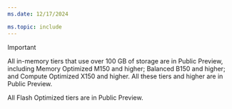 ```yaml
---
ms.date: 12/17/2024

ms.topic: include
---
```


> [!IMPORTANT]
> All in-memory tiers that use over 100 GB of storage are in Public Preview, including Memory Optimized M150 and higher; Balanced B150 and higher; and Compute Optimized X150 and higher. All these tiers and higher are in Public Preview.
>
> All Flash Optimized tiers are in Public Preview.
